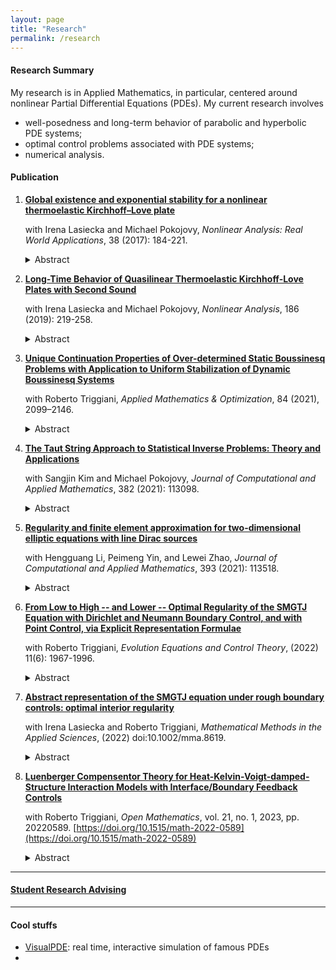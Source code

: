 ```yaml
---
layout: page
title: "Research"
permalink: /research
---
```


#### Research Summary
My research is in Applied Mathematics, in particular, centered around nonlinear Partial Differential Equations (PDEs). My current research involves
* well-posedness and long-term behavior of parabolic and hyperbolic PDE systems; 
* optimal control problems associated with PDE systems; 
* numerical analysis.

#### Publication

1. [**Global existence and exponential stability for a nonlinear thermoelastic Kirchhoff–Love plate**](https://www.sciencedirect.com/science/article/pii/S1468121817300561)

    with Irena Lasiecka and Michael Pokojovy, <em>Nonlinear Analysis: Real World Applications</em>, 38 (2017): 184-221.

    <details>
    <summary>Abstract</summary>
    We study an initial–boundary-value problem for a quasilinear thermoelastic plate of Kirchhoff & Love-type with parabolic heat conduction due to Fourier, mechanically simply supported and held at the reference temperature on the boundary. For this problem, we show the short-time existence and uniqueness of classical solutions under appropriate regularity and compatibility assumptions on the data. Further, we use barrier techniques to prove the global existence and exponential stability of solutions under a smallness condition on the initial data. It is the first result of this kind established for a quasilinear non-parabolic thermoelastic Kirchhoff & Love plate in multiple dimension.
    </details>

2. [**Long-Time Behavior of Quasilinear Thermoelastic Kirchhoff-Love Plates with Second Sound**](https://www.sciencedirect.com/science/article/pii/S0362546X1930080X)
    
    with Irena Lasiecka and Michael Pokojovy, <em>Nonlinear Analysis</em>, 186 (2019): 219-258.

    <details>
    <summary>Abstract</summary>
    We consider an initial–boundary-value problem for a thermoelastic Kirchhoff & Love plate, thermally insulated and simply supported on the boundary, incorporating rotational inertia and a quasilinear hypoelastic response, while the heat effects are modeled using the hyperbolic Maxwell–Cattaneo–Vernotte law giving rise to a ‘second sound’ effect. We study the local well-posedness of the resulting quasilinear mixed-order hyperbolic system in a suitable solution class of smooth functions mapping into Sobolev -spaces. Exploiting the sole source of energy dissipation entering the system through the hyperbolic heat flux moment, provided the initial data are small – not in the full topology of our solution class, but in a lower topology corresponding to weak solutions we prove a nonlinear stabilizability estimate furnishing global existence & uniqueness and exponential decay of classical solutions.
    </details>


3. [**Unique Continuation Properties of Over-determined Static Boussinesq Problems with Application to Uniform Stabilization of Dynamic Boussinesq Systems**](https://link.springer.com/article/10.1007/s00245-020-09705-z)
    
    with Roberto Triggiani, <em>Applied Mathematics & Optimization</em>, 84 (2021), 2099–2146.

    <details>
    <summary>Abstract</summary>
    We consider several direct and adjoint Boussinesq static problems under different types of over-determined conditions. We then conclude, in each case, that the solution pair corresponding to {fluid velocity, scalar temperature} must vanish identically on the whole domain, so that the pressure is then constant (Unique Continuation Property). In going from the direct to the adjoint problem, the coupling operators between the fluid and the thermal equations switch places. As a result, the adjoint Boussinesq system has a more favorable structure than the direct Boussinesq system and hence yields UCP results under weaker requirements; typically, a reduction by one or even two units on the number of components of the fluid vector being involved in the assumptions. To illustrate: in the key direct Boussinesq problem, over-determination consists of the additional vanishing of the solution pair in a common arbitrarily small subset of the interior. In contrast, in the corresponding adjoint Boussinesq problem, only the first (d−1) components of the d-dimensional fluid velocity vector need to be assumed as vanishing on the interior subset. These UCPs for the adjoint problem are critical ingredients in the solution of corresponding uniform stabilization problems of (direct) dynamic Boussinesq systems by suitable finite dimensional feedback controls. They allow one to verify a corresponding Kalman algebraic condition for controllability.
    </details>

4. [**The Taut String Approach to Statistical Inverse Problems: Theory and Applications**](https://www.sciencedirect.com/science/article/pii/S0377042720303897)
    
    with Sangjin Kim and Michael Pokojovy, <em>Journal of Computational and Applied Mathematics</em>, 382 (2021): 113098.

    <details>
    <summary>Abstract</summary>
    A novel solution approach to a class of nonlinear statistical inverse problems with finitely many observations collected over a compact interval on the real line blurred by Gaussian white noise of arbitrary intensity is presented. Exploiting the nonparametric taut string estimator, we prove the state recovery strategy is convergent to a solution of the unnoisy problem at the rate of  as the number of observations  grows to infinity. Illustrations of the method’s application to real-world examples from hydrology, civil & electrical engineering are given and an empirical study on the robustness of our approach is presented.
    </details>


5. [**Regularity and finite element approximation for two-dimensional elliptic equations with line Dirac sources**](https://www.sciencedirect.com/science/article/pii/S0377042721001370)
    
    with Hengguang Li, Peimeng Yin, and Lewei Zhao, <em>Journal of Computational and Applied Mathematics</em>, 393 (2021): 113518.

    <details>
    <summary>Abstract</summary>
    We study the elliptic equation with a line Dirac delta function as the source term subject to the Dirichlet boundary condition in a two-dimensional domain. Such a line Dirac measure causes different types of solution singularities in the neighborhood of the line fracture. We establish new regularity results for the solution in a class of weighted Sobolev spaces and propose finite element algorithms that approximate the singular solution at the optimal convergence rate. Numerical tests are presented to justify the theoretical findings.
    </details>


6. [**From Low to High -- and Lower -- Optimal Regularity of the SMGTJ Equation with Dirichlet and Neumann Boundary Control, and with Point Control, via Explicit Representation Formulae**](https://www.aimsciences.org/data/article/export-pdf?id=620c965e2d80b75aa4a24bb7)
    
    with Roberto Triggiani, <em>Evolution Equations and Control Theory</em>, (2022) 11(6): 1967-1996. 

    <details>
    <summary>Abstract</summary>
    We consider the linear third order (in time) PDE known as the SMGTJ-equation, defined on a bounded domain, under the action of either Dirichlet or Neumann boundary control g. Optimal interior and boundary regularity results were given in [1], after [41], when g ∈ L2(0, T ; L2(Γ)) ≡ L2(Σ), which, moreover, in the canonical case γ = 0, were expressed by the well-known explicit representation formulae of the wave equation in terms of cosine/sine operators [20], [17], [25, Vol II]. The interior or boundary regularity theory is however the same, whether γ = 0 or 0 6 = γ ∈ L∞(Ω), since γ 6 = 0 is responsible only for lower order terms. Here we exploit such cosine operator based-explicit representation formulae to provide optimal interior and boundary regularity results with g “smoother” than L2(Σ), qualitatively by one unit, two units, etc. in the Dirichlet boundary case. To this end, we invoke the corresponding results for wave equations, as in [17]. Similarly for the Neumann boundary case, by invoking the corresponding results for the wave equation as in [23], [24], [37] for control smoother than L2(0, T ; L2(Γ)), and [44] for control less regular in space than L2(Γ). In addition, we provide optimal interior and boundary regularity results when the SMGTJ equation is subject to interior point control, by invoking the corresponding wave equations results [42], [25, Section 9.8.2].
    </details>


7. [**Abstract representation of the SMGTJ equation under rough boundary controls: optimal interior regularity**](https://onlinelibrary.wiley.com/doi/full/10.1002/mma.8619)
    
    with Irena Lasiecka and Roberto Triggiani, <em>Mathematical Methods in the Applied Sciences</em>, (2022) doi:10.1002/mma.8619.

    <details>
    <summary>Abstract</summary>
    We consider the linearized third order SMGTJ equation defined on a sufficiently smooth boundary domain in ℝ 3 and subject to either Dirichlet or Neumann rough boundary control. Filling a void in the literature, we present a direct general 3 × 3 system approach based on the vector state solution {position, velocity, acceleration}. It yields, in both cases, an explicit representation formula: input → solution, based on the s.c. group generator of the boundary homogeneous problem and corresponding elliptic Dirichlet or Neumann map. It is close to, but also distinctly and critically different from, the abstract variation of parameter formula that arises in more traditional boundary control problems for PDEs L-T.6. Through a duality argument based on this explicit formula, we provide a new proof of the optimal regularity theory: boundary control → {position, velocity, acceleration} with low regularity boundary control, square integrable in time and space.
    </details>

8. [**Luenberger Compensentor Theory for Heat-Kelvin-Voigt-damped-Structure Interaction Models with Interface/Boundary Feedback Controls**]()
    
    with Roberto Triggiani, <em>Open Mathematics</em>, vol. 21, no. 1, 2023, pp. 20220589. [https://doi.org/10.1515/math-2022-0589](https://doi.org/10.1515/math-2022-0589)

    <details>
    <summary>Abstract</summary>
    An optimal, complete, continuous theory of the Luenberger dynamic compensator (or state estimator or state observer) is obtained for the recently studied class of heat-structure interaction PDE-models, with structure subject to high Kelvin-Voigt damping, and feedback control exercised either at the interface between the two media or else at the external boundary of the physical domain. It is a first, full investigation that opens the door to numerous and far reaching subsequent extensions, to include physically relevant fluid-structure models, with wave- or plate-structures, possibly without Kelvin-Voigt damping, as explicitly noted in the text, all the way to achieving the ultimate discrete numerical theory, so critical in applications. While the general setting is functional analytic, delicate PDE-energy estimates dictate how to define the interface/boundary feedback control in each case.
    </details>

***

#### [Student Research Advising](/student_research.md)

***

#### Cool stuffs
- [VisualPDE](https://visualpde.com/): real time, interactive simulation of famous PDEs
- 
